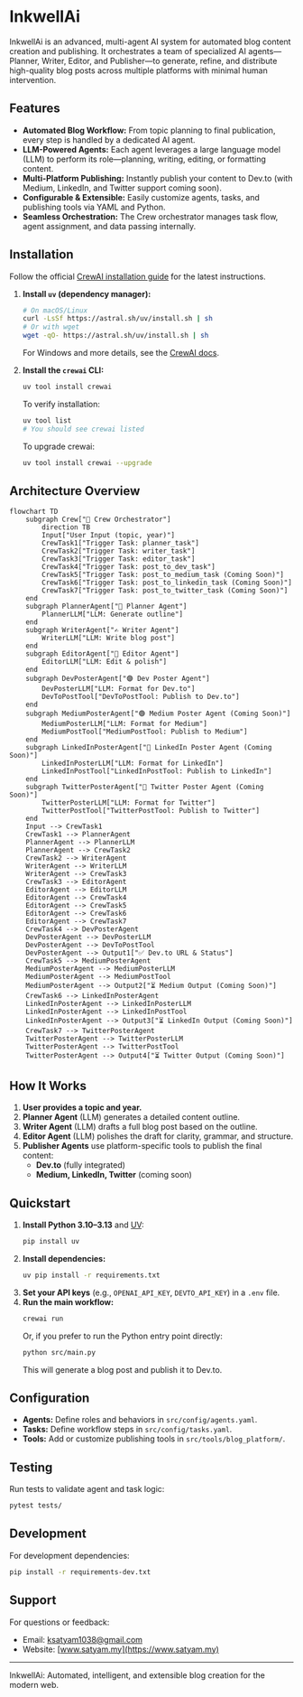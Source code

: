 # InkwellAi

InkwellAi is an advanced, multi-agent AI system for automated blog content creation and publishing. It orchestrates a team of specialized AI agents—Planner, Writer, Editor, and Publisher—to generate, refine, and distribute high-quality blog posts across multiple platforms with minimal human intervention.

## Features
- **Automated Blog Workflow:** From topic planning to final publication, every step is handled by a dedicated AI agent.
- **LLM-Powered Agents:** Each agent leverages a large language model (LLM) to perform its role—planning, writing, editing, or formatting content.
- **Multi-Platform Publishing:** Instantly publish your content to Dev.to (with Medium, LinkedIn, and Twitter support coming soon).
- **Configurable & Extensible:** Easily customize agents, tasks, and publishing tools via YAML and Python.
- **Seamless Orchestration:** The Crew orchestrator manages task flow, agent assignment, and data passing internally.

## Installation

Follow the official [CrewAI installation guide](https://docs.crewai.com/en/installation) for the latest instructions.

1. **Install `uv` (dependency manager):**
   ```bash
   # On macOS/Linux
   curl -LsSf https://astral.sh/uv/install.sh | sh
   # Or with wget
   wget -qO- https://astral.sh/uv/install.sh | sh
   ```
   For Windows and more details, see the [CrewAI docs](https://docs.crewai.com/en/installation).

2. **Install the `crewai` CLI:**
   ```bash
   uv tool install crewai
   ```
   To verify installation:
   ```bash
   uv tool list
   # You should see crewai listed
   ```
   To upgrade crewai:
   ```bash
   uv tool install crewai --upgrade
   ```

## Architecture Overview

```mermaid
flowchart TD
    subgraph Crew["🤖 Crew Orchestrator"]
        direction TB
        Input["User Input (topic, year)"]
        CrewTask1["Trigger Task: planner_task"]
        CrewTask2["Trigger Task: writer_task"]
        CrewTask3["Trigger Task: editor_task"]
        CrewTask4["Trigger Task: post_to_dev_task"]
        CrewTask5["Trigger Task: post_to_medium_task (Coming Soon)"]
        CrewTask6["Trigger Task: post_to_linkedin_task (Coming Soon)"]
        CrewTask7["Trigger Task: post_to_twitter_task (Coming Soon)"]
    end
    subgraph PlannerAgent["🧠 Planner Agent"]
        PlannerLLM["LLM: Generate outline"]
    end
    subgraph WriterAgent["✍️ Writer Agent"]
        WriterLLM["LLM: Write blog post"]
    end
    subgraph EditorAgent["📝 Editor Agent"]
        EditorLLM["LLM: Edit & polish"]
    end
    subgraph DevPosterAgent["🟣 Dev Poster Agent"]
        DevPosterLLM["LLM: Format for Dev.to"]
        DevToPostTool["DevToPostTool: Publish to Dev.to"]
    end
    subgraph MediumPosterAgent["🟢 Medium Poster Agent (Coming Soon)"]
        MediumPosterLLM["LLM: Format for Medium"]
        MediumPostTool["MediumPostTool: Publish to Medium"]
    end
    subgraph LinkedInPosterAgent["🔵 LinkedIn Poster Agent (Coming Soon)"]
        LinkedInPosterLLM["LLM: Format for LinkedIn"]
        LinkedInPostTool["LinkedInPostTool: Publish to LinkedIn"]
    end
    subgraph TwitterPosterAgent["🔷 Twitter Poster Agent (Coming Soon)"]
        TwitterPosterLLM["LLM: Format for Twitter"]
        TwitterPostTool["TwitterPostTool: Publish to Twitter"]
    end
    Input --> CrewTask1
    CrewTask1 --> PlannerAgent
    PlannerAgent --> PlannerLLM
    PlannerAgent --> CrewTask2
    CrewTask2 --> WriterAgent
    WriterAgent --> WriterLLM
    WriterAgent --> CrewTask3
    CrewTask3 --> EditorAgent
    EditorAgent --> EditorLLM
    EditorAgent --> CrewTask4
    EditorAgent --> CrewTask5
    EditorAgent --> CrewTask6
    EditorAgent --> CrewTask7
    CrewTask4 --> DevPosterAgent
    DevPosterAgent --> DevPosterLLM
    DevPosterAgent --> DevToPostTool
    DevPosterAgent --> Output1["✅ Dev.to URL & Status"]
    CrewTask5 --> MediumPosterAgent
    MediumPosterAgent --> MediumPosterLLM
    MediumPosterAgent --> MediumPostTool
    MediumPosterAgent --> Output2["⏳ Medium Output (Coming Soon)"]
    CrewTask6 --> LinkedInPosterAgent
    LinkedInPosterAgent --> LinkedInPosterLLM
    LinkedInPosterAgent --> LinkedInPostTool
    LinkedInPosterAgent --> Output3["⏳ LinkedIn Output (Coming Soon)"]
    CrewTask7 --> TwitterPosterAgent
    TwitterPosterAgent --> TwitterPosterLLM
    TwitterPosterAgent --> TwitterPostTool
    TwitterPosterAgent --> Output4["⏳ Twitter Output (Coming Soon)"]
```

## How It Works
1. **User provides a topic and year.**
2. **Planner Agent** (LLM) generates a detailed content outline.
3. **Writer Agent** (LLM) drafts a full blog post based on the outline.
4. **Editor Agent** (LLM) polishes the draft for clarity, grammar, and structure.
5. **Publisher Agents** use platform-specific tools to publish the final content:
   - **Dev.to** (fully integrated)
   - **Medium, LinkedIn, Twitter** (coming soon)

## Quickstart
1. **Install Python 3.10–3.13** and [UV](https://docs.astral.sh/uv/):
   ```bash
   pip install uv
   ```
2. **Install dependencies:**
   ```bash
   uv pip install -r requirements.txt
   ```
3. **Set your API keys** (e.g., `OPENAI_API_KEY`, `DEVTO_API_KEY`) in a `.env` file.
4. **Run the main workflow:**
   ```bash
   crewai run
   ```
   Or, if you prefer to run the Python entry point directly:
   ```bash
   python src/main.py
   ```
   This will generate a blog post and publish it to Dev.to.

## Configuration
- **Agents:** Define roles and behaviors in `src/config/agents.yaml`.
- **Tasks:** Define workflow steps in `src/config/tasks.yaml`.
- **Tools:** Add or customize publishing tools in `src/tools/blog_platform/`.

## Testing
Run tests to validate agent and task logic:
```bash
pytest tests/
```

## Development
For development dependencies:
```bash
pip install -r requirements-dev.txt
```

## Support
For questions or feedback:
- Email: ksatyam1038@gmail.com
- Website: [www.satyam.my](https://www.satyam.my)

---

InkwellAi: Automated, intelligent, and extensible blog creation for the modern web.